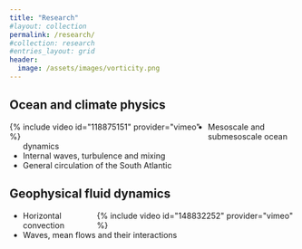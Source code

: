 ```yaml
---
title: "Research"
#layout: collection
permalink: /research/
#collection: research
#entries_layout: grid
header:
  image: /assets/images/vorticity.png
---
```


## Ocean and climate physics
<div style="width:350px; float: left">
    {% include video id="118875151" provider="vimeo" %}
</div>

- Mesoscale and submesoscale ocean dynamics
- Internal waves, turbulence and mixing
- General circulation of the South Atlantic


## Geophysical fluid dynamics
<div style="width:350px; float: right">
    {% include video id="148832252" provider="vimeo" %}
</div>


- Horizontal convection
- Waves, mean flows and their interactions




